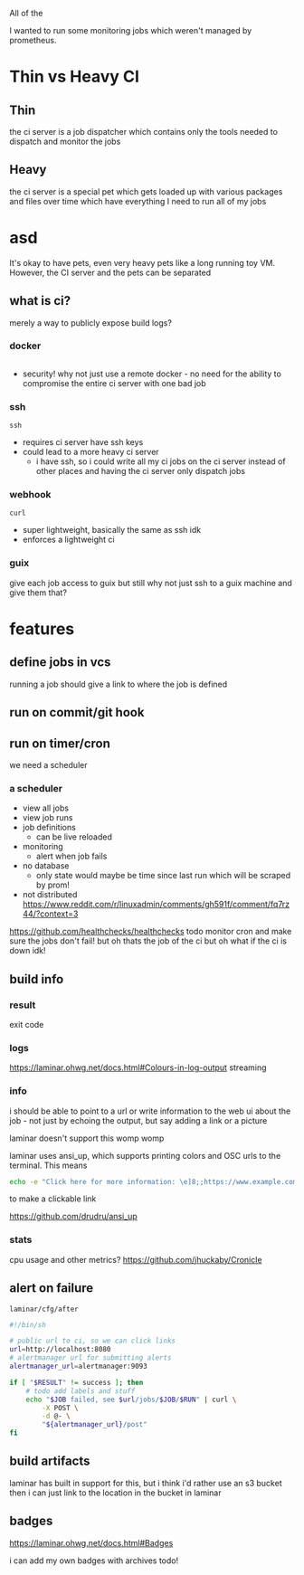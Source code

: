All of the

I wanted to run some monitoring jobs which weren't managed by prometheus.

# Thin vs Heavy CI

## Thin

the ci server is a job dispatcher which contains only the tools needed to dispatch and monitor the jobs

## Heavy

the ci server is a special pet which gets loaded up with various packages and files over time which have everything I need to run all of my jobs

# asd

It's okay to have pets, even very heavy pets like a long running toy VM.
However, the CI server and the pets can be separated

## what is ci?

merely a way to publicly expose build logs?

### docker

```

```

- security! why not just use a remote docker - no need for the ability to compromise the entire ci server with one bad job

### ssh

```
ssh
```

- requires ci server have ssh keys
- could lead to a more heavy ci server
    - i have ssh, so i could write all my ci jobs on the ci server instead of other places and having the ci server only dispatch jobs

### webhook

```
curl
```

- super lightweight, basically the same as ssh idk
- enforces a lightweight ci

### guix

give each job access to guix
but still why not just ssh to a guix machine and give them that?




# features

## define jobs in vcs

running a job should give a link to where the job is defined

## run on commit/git hook

## run on timer/cron

we need a scheduler

### a scheduler

- view all jobs
- view job runs
- job definitions
    - can be live reloaded
- monitoring
    - alert when job fails
- no database
    - only state would maybe be time since last run which will be scraped by prom!
- not distributed
https://www.reddit.com/r/linuxadmin/comments/gh591f/comment/fq7rz44/?context=3

https://github.com/healthchecks/healthchecks
todo monitor cron and make sure the jobs don't fail! but oh thats the job of the ci but oh what if the ci is down idk!

## build info

### result

exit code

### logs

https://laminar.ohwg.net/docs.html#Colours-in-log-output
streaming

### info

i should be able to point to a url or write information to the web ui about the job - not just by echoing the output, but say adding a link or a picture

laminar doesn't support this womp womp

laminar uses ansi_up, which supports printing colors and OSC urls to the terminal. This means 

```bash
echo -e "Click here for more information: \e]8;;https://www.example.com\ahttps://www.example.com\e]8;;\a"
```

to make a clickable link

https://github.com/drudru/ansi_up

### stats

cpu usage and other metrics?
https://github.com/jhuckaby/Cronicle

## alert on failure

`laminar/cfg/after`

```sh
#!/bin/sh

# public url to ci, so we can click links
url=http://localhost:8080
# alertmanager url for submitting alerts
alertmanager_url=alertmanager:9093

if [ "$RESULT" != success ]; then
    # todo add labels and stuff
    echo "$JOB failed, see $url/jobs/$JOB/$RUN" | curl \
        -X POST \
        -d @- \
        "${alertmanager_url}/post"
fi
```

## build artifacts

laminar has built in support for this, but i think i'd rather use an s3 bucket
then i can just link to the location in the bucket in laminar  



## badges

https://laminar.ohwg.net/docs.html#Badges

i can add my own badges with archives todo!
